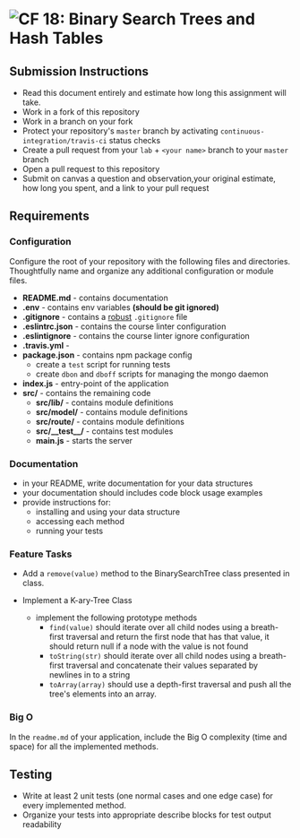 ![CF](https://camo.githubusercontent.com/70edab54bba80edb7493cad3135e9606781cbb6b/687474703a2f2f692e696d6775722e636f6d2f377635415363382e706e67) 18: Binary Search Trees and Hash Tables
===

## Submission Instructions
* Read this document entirely and estimate how long this assignment will take.
* Work in a fork of this repository
* Work in a branch on your fork
* Protect your repository's `master` branch by activating `continuous-integration/travis-ci` status checks
* Create a pull request from your `lab` + `<your name>` branch to your `master` branch
* Open a pull request to this repository
* Submit on canvas a question and observation,your original estimate, how long you spent, and a link to your pull request


## Requirements
### Configuration
Configure the root of your repository with the following files and directories. Thoughtfully name and organize any additional configuration or module files.
* **README.md** - contains documentation
* **.env** - contains env variables **(should be git ignored)**
* **.gitignore** - contains a [robust](http://gitignore.io) `.gitignore` file
* **.eslintrc.json** - contains the course linter configuration
* **.eslintignore** - contains the course linter ignore configuration
* **.travis.yml** -
* **package.json** - contains npm package config
  * create a `test` script for running tests
  * create `dbon` and `dboff` scripts for managing the mongo daemon
* **index.js** - entry-point of the application
* **src/** - contains the remaining code
  * **src/lib/** - contains module definitions
  * **src/model/** - contains module definitions
  * **src/route/** - contains module definitions
  * **src/\_\_test\_\_/** - contains test modules
  * **main.js** - starts the server
  
###  Documentation
  * in your README, write documentation for your data structures
  * your documentation should includes code block usage examples
  * provide instructions for:
    * installing and using your data structure
    * accessing each method
    * running your tests

### Feature Tasks
* Add a `remove(value)` method to the BinarySearchTree class presented in class.

* Implement a K-ary-Tree Class
  * implement the following prototype methods
    * `find(value)` should iterate over all child nodes using a breath-first traversal and return the first node that has that value, it should return null if a node with the value is not found
    * `toString(str)` should iterate over all child nodes using a breath-first traversal and concatenate their values separated by newlines in to a string
    * `toArray(array)` should use a depth-first traversal and push all the tree's elements into an array.

### Big O
  In the `readme.md` of your application, include the Big O complexity (time and space) for all the implemented methods.


## Testing
  * Write at least 2 unit tests (one normal cases and one edge case) for every implemented method.
  * Organize your tests into appropriate describe blocks for test output readability

